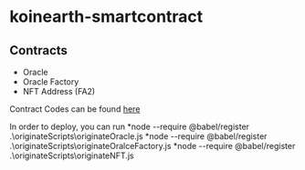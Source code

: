 # koinearth-smartcontract

## Contracts
* Oracle
* Oracle Factory
* NFT Address (FA2)

Contract Codes can be found [here](https://github.com/vinnyson/koinearth-smartcontract/tree/main/Contracts)

In order to deploy, you can run
*node --require @babel/register .\originateScripts\originateOracle.js
*node --require @babel/register .\originateScripts\originateOralceFactory.js
*node --require @babel/register .\originateScripts\originateNFT.js
